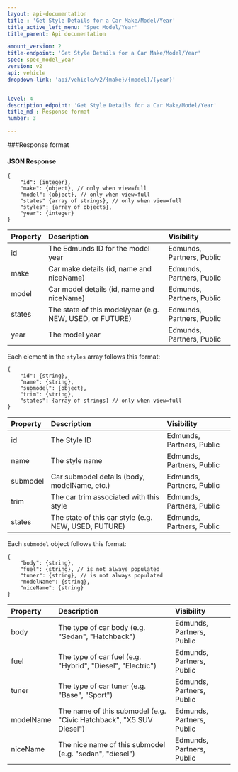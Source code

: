 ```yaml
---
layout: api-documentation
title : 'Get Style Details for a Car Make/Model/Year'
title_active_left_menu: 'Spec Model/Year'
title_parent: Api documentation

amount_version: 2
title-endpoint: 'Get Style Details for a Car Make/Model/Year'
spec: spec_model_year
version: v2
api: vehicle
dropdown-link: 'api/vehicle/v2/{make}/{model}/{year}'


level: 4
description_edpoint: 'Get Style Details for a Car Make/Model/Year'
title_md : Response format
number: 3

---
```


###Response format

#### JSON Response

	{
		"id": {integer},
		"make": {object}, // only when view=full
		"model": {object}, // only when view=full
		"states" {array of strings}, // only when view=full
		"styles": {array of objects},
		"year": {integer}
	}
	
| Property      | Description                                              	| Visibility                |
|:--------------|:----------------------------------------------------------|:------------------------- |
| id            | The Edmunds ID for the model year		                   	| Edmunds, Partners, Public |
| make	        | Car make details (id, name and niceName)   			   	| Edmunds, Partners, Public |
| model         | Car model details (id, name and niceName)					| Edmunds, Partners, Public |
| states        | The state of this model/year (e.g. NEW, USED, or FUTURE) 	| Edmunds, Partners, Public |
| year		    | The model year				                         	| Edmunds, Partners, Public |
	
Each element in the <code>styles</code> array follows this format:

	{
		"id": {string},
		"name":	{string},
		"submodel": {object},
		"trim": {string},
		"states": {array of strings} // only when view=full
	}

| Property      | Description                                                    | Visibility                |
|:--------------|:---------------------------------------------------------------|:------------------------- |
| id            | The Style ID   					                             | Edmunds, Partners, Public |
| name          | The style name			                                     | Edmunds, Partners, Public |
| submodel      | Car submodel details (body, modelName, etc.)                   | Edmunds, Partners, Public |
| trim	        | The car trim associated with this style 				         | Edmunds, Partners, Public |
| states        | The state of this car style (e.g. NEW, USED, FUTURE)       	 | Edmunds, Partners, Public |

Each <code>submodel</code> object follows this format:

	{
		"body": {string},
		"fuel": {string}, // is not always populated
		"tuner": {string}, // is not always populated
		"modelName": {string},
		"niceName": {string}
	}

| Property      | Description                                                         | Visibility                 |
|:--------------|:--------------------------------------------------------------------|:-------------------------- |
| body          | The type of car body (e.g. "Sedan", "Hatchback")                    | Edmunds, Partners, Public  |
| fuel          | The type of car fuel (e.g. "Hybrid", "Diesel", "Electric")          | Edmunds, Partners, Public  |
| tuner         | The type of car tuner (e.g. "Base", "Sport")                        | Edmunds, Partners, Public  |
| modelName     | The name of this submodel (e.g. "Civic Hatchback", "X5 SUV Diesel") | Edmunds, Partners, Public  |
| niceName      | The nice name of this submodel (e.g. "sedan", "diesel")             | Edmunds, Partners, Public  |
